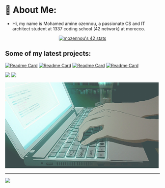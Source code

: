 # 💫 About Me:
- Hi, my name is Mohamed amine ozennou, a passionate CS and IT architect student at 1337 coding school (42 network) at morocco.

<!--![image](./resources/image.jpeg)-->
<div align="center">
  <a href="https://github.com/oakoudad/badge42">
    <img src="https://badge.mediaplus.ma/binary/mozennou" alt="mozennou's 42 stats">
  </a>
</div>


<!--![](https://komarev.com/ghpvc/?username=ozennou)-->
<!--[![mozennou's 42 stats](https://badge.mediaplus.ma/greenbinary/mozennou)](https://github.com/oakoudad/badge42)-->

<h2>Some of my latest projects:</h2>

[![Readme Card](https://github-readme-stats.vercel.app/api/pin/?username=ozennou&repo=Cloud-1&theme=algolia)](https://github.com/ozennou/Cloud-1)
[![Readme Card](https://github-readme-stats.vercel.app/api/pin/?username=ozennou&repo=containerize-wordpress-infra&theme=algolia)](https://github.com/ozennou/containerize-wordpress-infra)
[![Readme Card](https://github-readme-stats.vercel.app/api/pin/?username=ozennou&repo=ELK-stack&theme=algolia)](https://github.com/ozennou/ELK-stack)
[![Readme Card](https://github-readme-stats.vercel.app/api/pin/?username=ozennou&repo=Orchestrator&theme=algolia)](https://github.com/ozennou/Orchestrator)

![](https://github-readme-stats.vercel.app/api?username=ozennou&theme=algolia&hide_border=true&include_all_commits=false&count_private=false)
![](https://github-readme-streak-stats.herokuapp.com/?user=ozennou&theme=algolia&hide_border=true)


![image](./resources/68747470733a2f2f692e70696e696d672e636f6d2f6f726967696e616c732f61302f64352f38312f61306435383136363664323664643963363662663865643339356362613934382e676966.gif)

---


[![](https://visitcount.itsvg.in/api?id=ozennou&icon=0&color=6)](https://visitcount.itsvg.in)




<!-- Proudly created with GPRM ( https://gprm.itsvg.in ) -->
